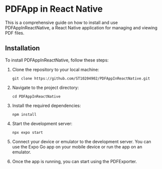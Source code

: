# PDFApp in React Native

This is a comprehensive guide on how to install and use PDFAppInReactNative, a React Native application for managing and viewing PDF files.

## Installation

To install PDFAppInReactNative, follow these steps:

1. Clone the repository to your local machine:

   ```shell
   git clone https://github.com/ST10204902/PDFAppInReactNative.git
   ```

2. Navigate to the project directory:

   ```shell
   cd PDFAppInReactNative
   ```

3. Install the required dependencies:

   ```shell
   npm install
   ```

4. Start the development server:

   ```shell
   npx expo start
   ```

5. Connect your device or emulator to the development server. You can use the Expo Go app on your mobile device or run the app on an emulator.

6. Once the app is running, you can start using the PDFExporter.
